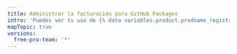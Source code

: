 ```yaml
---
title: Administrar la facturación para GitHub Packages
intro: 'Puedes ver tu uso de {% data variables.product.prodname_registry %} y configurar un límite de gastos para {% data variables.product.prodname_registry %}.'
mapTopic: true
versions:
  free-pro-team: '*'
---
```


